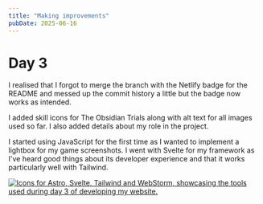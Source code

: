 ```yaml
---
title: "Making improvements"
pubDate: 2025-06-16
---
```


# Day 3

I realised that I forgot to merge the branch with the Netlify badge for the README and messed up the commit history a little but the badge now works as intended.

I added skill icons for The Obsidian Trials along with alt text for all images used so far. I also added details about my role in the project.  

I started using JavaScript for the first time as I wanted to implement a lightbox for my game screenshots. I went with Svelte for my framework as I've heard good things about its developer experience and that it works particularly well with Tailwind.

<p>
    <a href="https://skillicons.dev">
        <img src="https://skillicons.dev/icons?i=astro,svelte,tailwind,webstorm" alt="Icons for Astro, Svelte, Tailwind and WebStorm, showcasing the tools used during day 3 of developing my website."/>
    </a>
</p>
